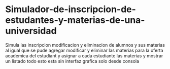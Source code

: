 Simulador-de-inscripcion-de-estudantes-y-materias-de-una-universidad
====================================================================

Simula las inscripcion modificacion y eliminacion de alumnos y sus materias al igual que se pude agregar modificar y eliminar las materias para la oferta academica del estudiant y asignar a cada estudiante las materias y mostrar un listado todo esto esta sin interfaz grafica solo desde consola

